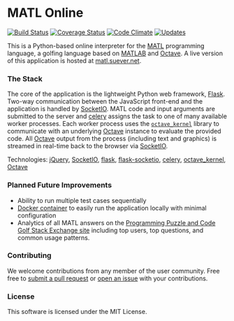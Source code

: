 # MATL Online

[![Build Status](https://circleci.com/gh/suever/MATL-Online.svg?style=svg)](https://circleci.com/gh/suever/MATL-Online)
[![Coverage Status](https://coveralls.io/repos/github/suever/MATL-Online/badge.svg?branch=master)](https://coveralls.io/github/suever/MATL-Online?branch=master)
[![Code Climate](https://codeclimate.com/github/suever/MATL-Online/badges/gpa.svg)](https://codeclimate.com/github/suever/MATL-Online) 
[![Updates](https://pyup.io/repos/github/suever/MATL-Online/shield.svg)](https://pyup.io/repos/github/suever/MATL-Online/)

This is a Python-based online interpreter for the [MATL][matl] programming language, a golfing language based on [MATLAB][matlab] and [Octave][octave]. A live version of this application is hosted at [matl.suever.net][matl.suever.net].

### The Stack

The core of the application is the lightweight Python web framework, [Flask][flask]. Two-way communication between the JavaScript front-end and the application is handled by [SocketIO][socketio]. MATL code and input arguments are submitted to the server and [celery][celery] assigns the task to one of many available worker processes. Each worker process uses the [`octave_kernel`][octave_kernel] library to communicate with an underlying [Octave][octave] instance to evaluate the provided code. All [Octave][octave] output from the process (including text and graphics) is streamed in real-time back to the browser via [SocketIO][socketio]. 

Technologies: [jQuery][jquery], [SocketIO][socketio], [flask][flask], [flask-socketio][flask-socketio], [celery][celery], [octave_kernel][octave_kernel], [Octave][octave]


### Planned Future Improvements

- Ability to run multiple test cases sequentially
- [Docker container][docker] to easily run the application locally with minimal configuration
- Analytics of all MATL answers on the [Programming Puzzle and Code Golf Stack Exchange site][ppcg] including top users, top questions, and common usage patterns.

### Contributing

We welcome contributions from any member of the user community. Free free to [submit a pull request][pullrequest] or [open an issue][issues] with your contributions.

### License

This software is licensed under the MIT License.

[matl]: https://github.com/lmendo/MATL
[matl.suever.net]: https://matl.suever.net/
[docker]: https://www.docker.com/
[ppcg]: https://codegolf.stackexchange.com
[pullrequest]: https://github.com/suever/MATL-Online/pulls
[issues]: https://github.com/suever/MATL-Online/issues/new
[socketio]: http://socket.io/
[flask]: https://flask.pocoo.org
[octave]: https://www.gnu.org/software/octave/
[matlab]: https://www.mathworks.com/products/matlab/
[celery]: http://www.celeryproject.org/
[octave_kernel]: https://github.com/Calysto/octave_kernel
[jquery]: https://jquery.com
[flask-socketio]: https://flask-socketio.readthedocs.io/en/latest/
